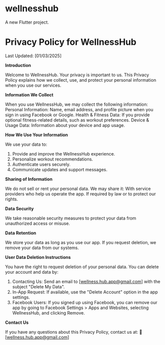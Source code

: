# wellnesshub

A new Flutter project.

# Privacy Policy for WellnessHub
Last Updated: [01/03/2025]

**Introduction**
   
Welcome to WellnessHub. Your privacy is important to us. This Privacy Policy explains how we collect, use, and protect your personal information when you use our services.

**Information We Collect**
   
When you use WellnessHub, we may collect the following information:
Personal Information: Name, email address, and profile picture when you sign in using Facebook or Google.
Health & Fitness Data: If you provide optional fitness-related details, such as workout preferences.
Device & Usage Data: Information about your device and app usage.

**How We Use Your Information**

We use your data to:
 1.  Provide and improve the WellnessHub experience.
 2.  Personalize workout recommendations.
 3.  Authenticate users securely.
 4.  Communicate updates and support messages.
   
**Sharing of Information**

We do not sell or rent your personal data. We may share it:
  With service providers who help us operate the app.
  If required by law or to protect our rights.

**Data Security**

We take reasonable security measures to protect your data from unauthorized access or misuse.

**Data Retention**
   
We store your data as long as you use our app. If you request deletion, we remove your data from our systems.

**User Data Deletion Instructions**
   
You have the right to request deletion of your personal data. You can delete your account and data by:
1. Contacting Us: Send an email to [wellness.hub.app@gmail.com] with the subject "Delete My Data".
2. In-App Request: If available, use the "Delete Account" option in the app settings.
3. Facebook Users: If you signed up using Facebook, you can remove our app by going to Facebook Settings > Apps and Websites, selecting WellnessHub, and clicking Remove.

**Contact Us**

If you have any questions about this Privacy Policy, contact us at:
📧 [wellness.hub.app@gmail.com]

